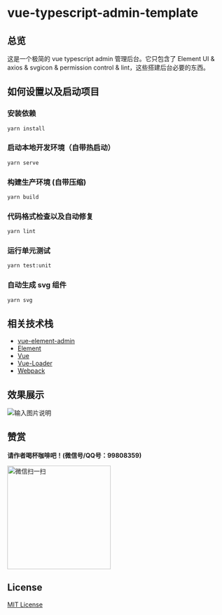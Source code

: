 # vue-typescript-admin-template

## 总览

这是一个极简的 vue typescript admin 管理后台。它只包含了 Element UI & axios & svgicon & permission control & lint，这些搭建后台必要的东西。

## 如何设置以及启动项目

### 安装依赖

```bash
yarn install
```

### 启动本地开发环境（自带热启动）

```bash
yarn serve
```

### 构建生产环境 (自带压缩)

```bash
yarn build
```

### 代码格式检查以及自动修复

```bash
yarn lint
```

### 运行单元测试

```bash
yarn test:unit
```

### 自动生成 svg 组件

```bash
yarn svg
```

## 相关技术栈

- [vue-element-admin](https://github.com/PanJiaChen/vue-element-admin)
- [Element](https://element.eleme.cn)
- [Vue](https://github.com/vuejs/vue)
- [Vue-Loader](https://vue-loader.vuejs.org/zh/guide/)
- [Webpack](https://github.com/webpack/webpack)

## 效果展示

![输入图片说明](https://images.gitee.com/uploads/images/2020/1030/174424_f493197d_1185106.png "dashboard.png")

## 赞赏

**请作者喝杯咖啡吧！(微信号/QQ号：99808359)**

<img width="236" alt="微信扫一扫" src="https://images.gitee.com/uploads/images/2019/1122/203838_862f04ff_1185106.jpeg">

## License

[MIT License](LICENSE)
